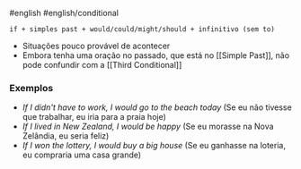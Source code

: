 #english #english/conditional 

```shell
if + simples past + would/could/might/should + infinitivo (sem to)
```

- Situações pouco provável de acontecer
- Embora tenha uma oração no passado, que está no [[Simple Past]], não pode confundir com a [[Third Conditional]]

### Exemplos

- *If I didn't have to work, I would go to the beach today* (Se eu não tivesse que trabalhar, eu iria para a praia hoje)
- *If I lived in New Zealand, I would be happy* (Se eu morasse na Nova Zelândia, eu seria feliz)
- *If I won the lottery, I would buy a big house* (Se eu ganhasse na loteria, eu compraria uma casa grande)

